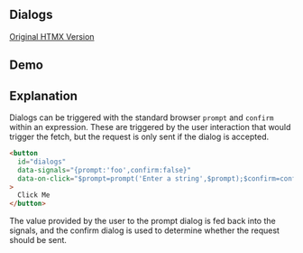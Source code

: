 ## Dialogs

[Original HTMX Version](https://htmx.org/examples/dialogs/)

## Demo

<div
    id="dialogs"
    data-on-load="@get('/examples/dialogs_browser/data')"
>
</div>

## Explanation

Dialogs can be triggered with the standard browser `prompt` and `confirm` within an expression. These are triggered by the user interaction that would trigger the fetch, but the request is only sent if the dialog is accepted.

```html
<button
  id="dialogs"
  data-signals="{prompt:'foo',confirm:false}"
  data-on-click="$prompt=prompt('Enter a string',$prompt);$confirm=confirm('Are you sure?');$confirm && @get('/examples/dialogs__browser/sure')"
>
  Click Me
</button>
```

The value provided by the user to the prompt dialog is fed back into the signals, and the confirm dialog is used to determine whether the request should be sent.
